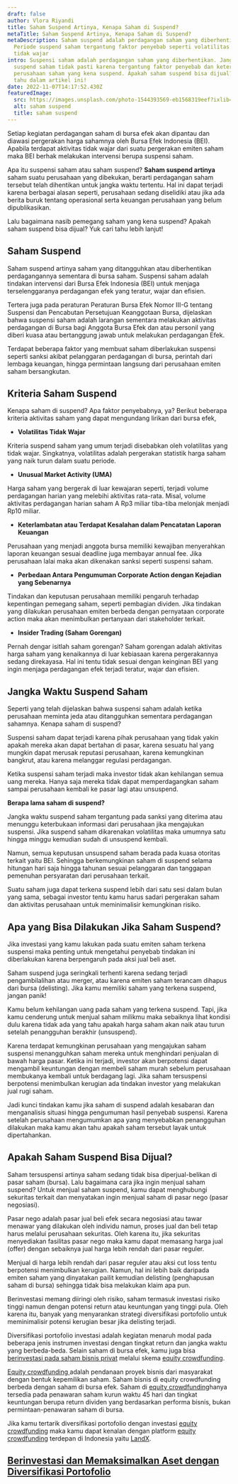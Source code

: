 ```yaml
---
draft: false
author: Vlora Riyandi
title: Saham Suspend Artinya, Kenapa Saham di Suspend?
metaTitle: Saham Suspend Artinya, Kenapa Saham di Suspend?
metaDescription: Saham suspend adalah perdagangan saham yang diberhentikan.
  Periode suspend saham tergantung faktor penyebab seperti volatilitas yang
  tidak wajar
intro: Suspensi saham adalah perdagangan saham yang diberhentikan. Jangka waktu
  suspend saham tidak pasti karena tergantung faktor penyebab dan keterbukaan
  perusahaan saham yang kena suspend. Apakah saham suspend bisa dijual? Yuk cari
  tahu dalam artikel ini!
date: 2022-11-07T14:17:52.430Z
featuredImage:
  src: https://images.unsplash.com/photo-1544393569-eb1568319eef?ixlib=rb-4.0.3&ixid=MnwxMjA3fDB8MHxwaG90by1wYWdlfHx8fGVufDB8fHx8&auto=format&fit=crop&w=870&q=80
  alt: saham suspend
  title: saham suspend
---
```

Setiap kegiatan perdagangan saham di bursa efek akan dipantau dan diawasi pergerakan harga sahamnya oleh Bursa Efek Indonesia (BEI). Apabila terdapat aktivitas tidak wajar dari suatu pergerakan emiten saham maka BEI berhak melakukan intervensi berupa suspensi saham.

Apa itu suspensi saham atau saham suspend? **Saham suspend artinya** saham suatu perusahaan yang dibekukan, berarti perdagangan saham tersebut telah dihentikan untuk jangka waktu tertentu. Hal ini dapat terjadi karena berbagai alasan seperti, perusahaan sedang diselidiki atau jika ada berita buruk tentang operasional serta keuangan perusahaan yang belum dipublikasikan.

Lalu bagaimana nasib pemegang saham yang kena suspend? Apakah saham suspend bisa dijual? Yuk cari tahu lebih lanjut!

## Saham Suspend

Saham suspend artinya saham yang ditangguhkan atau diberhentikan perdagangannya sementara di bursa saham. Suspensi saham adalah tindakan intervensi dari Bursa Efek Indonesia (BEI) untuk menjaga terselenggaranya perdagangan efek yang teratur, wajar dan efisien.

Tertera juga pada peraturan Peraturan Bursa Efek Nomor III-G tentang Suspensi dan Pencabutan Persetujuan Keanggotaan Bursa, dijelaskan bahwa suspensi saham adalah larangan sementara melakukan aktivitas perdagangan di Bursa bagi Anggota Bursa Efek dan atau personil yang diberi kuasa atau bertanggung jawab untuk melakukan perdagangan Efek. 

Terdapat beberapa faktor yang membuat saham diberlakukan suspensi seperti sanksi akibat pelanggaran perdagangan di bursa, perintah dari lembaga keuangan, hingga permintaan langsung dari perusahaan emiten saham bersangkutan.

## Kriteria Saham Suspend

Kenapa saham di suspend? Apa faktor penyebabnya, ya? Berikut beberapa kriteria aktivitas saham yang dapat mengundang lirikan dari bursa efek,

* **Volatilitas Tidak Wajar**

Kriteria suspend saham yang umum terjadi disebabkan oleh volatilitas yang tidak wajar. Singkatnya, volatilitas adalah pergerakan statistik harga saham yang naik turun dalam suatu periode.

* **Unusual Market Activity (UMA)**

Harga saham yang bergerak di luar kewajaran seperti, terjadi volume perdagangan harian yang melebihi aktivitas rata-rata. Misal, volume aktivitas perdagangan harian saham A Rp3 miliar tiba-tiba melonjak menjadi Rp10 miliar. 

* **Keterlambatan atau Terdapat Kesalahan dalam Pencatatan Laporan Keuangan**

Perusahaan yang menjadi anggota bursa memiliki kewajiban menyerahkan laporan keuangan sesuai deadline juga membayar annual fee. Jika perusahaan lalai maka akan dikenakan sanksi seperti suspensi saham.

* **Perbedaan Antara Pengumuman Corporate Action dengan Kejadian yang Sebenarnya**

Tindakan‭ ‬dan ‬keputusan perusahaan memiliki pengaruh terhadap kepentingan pemegang saham,‭ ‬seperti pembagian dividen. Jika tindakan yang dilakukan perusahaan emiten berbeda dengan pernyataan corporate action maka akan menimbulkan pertanyaan dari stakeholder terkait.

* **Insider Trading (Saham Gorengan)**

Pernah dengar isitlah saham gorengan? Saham gorengan adalah aktivitas harga saham yang kenaikannya di luar kebiasaan karena pergerakannya sedang direkayasa. Hal ini tentu tidak sesuai dengan keinginan BEI yang ingin menjaga perdagangan efek terjadi teratur, wajar dan efisien.

## Jangka Waktu Suspend Saham

Seperti yang telah dijelaskan bahwa suspensi saham adalah ketika perusahaan meminta jeda atau ditangguhkan sementara perdagangan sahamnya. Kenapa saham di suspend?

Suspensi saham dapat terjadi karena pihak perusahaan yang tidak yakin apakah mereka akan dapat bertahan di pasar, karena sesuatu hal yang mungkin dapat merusak reputasi perusahaan, karena kemungkinan bangkrut, atau karena melanggar regulasi perdagangan. 

Ketika suspensi saham terjadi maka investor tidak akan kehilangan semua uang mereka. Hanya saja mereka tidak dapat memperdagangkan saham sampai perusahaan kembali ke pasar lagi atau unsuspend.

**Berapa lama saham di suspend?**

Jangka waktu suspend saham tergantung pada sanksi yang diterima atau menunggu keterbukaan informasi dari perusahaan jika mengajukan suspensi. Jika suspend saham dikarenakan volatilitas maka umumnya satu hingga minggu kemudian sudah di unsuspend kembali.

Namun, semua keputusan unsuspend saham berada pada kuasa otoritas terkait yaitu BEI. Sehingga berkemungkinan saham di suspend selama hitungan hari saja hingga tahunan sesuai pelanggaran dan tanggapan pemenuhan persyaratan dari perusahaan terkait.

Suatu saham juga dapat terkena suspend lebih dari satu sesi dalam bulan yang sama, sebagai investor tentu kamu harus sadari pergerakan saham dan aktivitas perusahaan untuk meminimalisir kemungkinan risiko.

## Apa yang Bisa Dilakukan Jika Saham Suspend?

Jika investasi yang kamu lakukan pada suatu emiten saham terkena suspensi maka penting untuk mengetahui penyebab tindakan ini diberlakukan karena berpengaruh pada aksi jual beli aset.

Saham suspend juga seringkali terhenti karena sedang terjadi pengambilalihan atau merger, atau karena emiten saham terancam dihapus dari bursa (delisting). Jika kamu memiliki saham yang terkena suspend, jangan panik! 

Kamu belum kehilangan uang pada saham yang terkena suspend. Tapi, jika kamu cenderung untuk menjual saham milikmu maka sebaiknya lihat kondisi dulu karena tidak ada yang tahu apakah harga saham akan naik atau turun setelah penangguhan berakhir (unsuspend).

Karena terdapat kemungkinan perusahaan yang mengajukan saham suspensi menangguhkan saham mereka untuk menghindari penjualan di bawah harga pasar. Ketika ini terjadi, investor akan berpotensi dapat mengambil keuntungan dengan membeli saham murah sebelum perusahaan membukanya kembali untuk berdagang lagi. Jika saham tersuspensi berpotensi menimbulkan kerugian ada tindakan investor yang melakukan jual rugi saham.

Jadi kunci tindakan kamu jika saham di suspend adalah kesabaran dan menganalisis situasi hingga pengumuman hasil penyebab suspensi. Karena setelah perusahaan mengumumkan apa yang menyebabkan penangguhan dilakukan maka kamu akan tahu apakah saham tersebut layak untuk dipertahankan.

## Apakah Saham Suspend Bisa Dijual? 

Saham tersuspensi artinya saham sedang tidak bisa diperjual-belikan di pasar saham (bursa). Lalu bagaimana cara jika ingin menjual saham suspend? Untuk menjual saham suspend, kamu dapat menghubungi sekuritas terkait dan menyatakan ingin menjual saham di pasar nego (pasar negosiasi).

Pasar nego adalah pasar jual beli efek secara negosiasi atau tawar menawar yang dilakukan oleh individu namun, proses jual dan beli tetap harus melalui perusahaan sekuritas. Oleh karena itu, jika sekuritas menyediakan fasilitas pasar nego maka kamu dapat memasang harga jual (offer) dengan sebaiknya jual harga lebih rendah dari pasar reguler. 

Menjual di harga lebih rendah dari pasar reguler atau aksi cut loss tentu berpotensi menimbulkan kerugian. Namun, hal ini lebih baik daripada emiten saham yang dinyatakan pailit kemudian delisting (penghapusan saham di bursa) sehingga tidak bisa melakukan klaim apa pun.

Berinvestasi memang diiringi oleh risiko, saham termasuk investasi risiko tinggi namun dengan potensi return atau keuntungan yang tinggi pula. Oleh karena itu, banyak yang menyarankan strategi diversifikasi portofolio untuk meminimalisir potensi kerugian besar jika delisting terjadi.

Diversifikasi portofolio investasi adalah kegiatan menaruh modal pada beberapa jenis instrumen investasi dengan tingkat return dan jangka waktu yang berbeda-beda. Selain saham di bursa efek, kamu juga bisa [berinvestasi pada saham bisnis privat](https://landx.id/) melalui skema [equity crowdfunding](https://landx.id/). 

[Equity crowdfunding ](https://landx.id/)adalah pendanaan proyek bisnis dari masyarakat dengan bentuk kepemilikan saham. Saham bisnis di equity crowdfunding berbeda dengan saham di bursa efek. Saham di [equity crowdfunding](https://landx.id/)hanya tersedia pada penawaran saham kurun waktu 45 hari dan tingkat keuntungan berupa return dividen yang berdasarkan performa bisnis, bukan permintaan-penawaran saham di bursa.

Jika kamu tertarik diversifikasi portofolio dengan investasi [equity crowdfunding](https://landx.id/) maka kamu dapat kenalan dengan platform [equity crowdfunding](https://landx.id/) terdepan di Indonesia yaitu [LandX](https://landx.id/).

## [Berinvestasi dan Memaksimalkan Aset dengan Diversifikasi Portofolio](https://app.landx.id/?utm_source=Organic+Page&utm_medium=Content+Blog&utm_campaign=BlogLandX&utm_id=Blog)